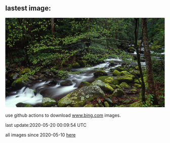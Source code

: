 ## lastest image:
![](images/RoaringFork.jpg)

use github actions to download www.bing.com images.

last update:2020-05-20 00:09:54 UTC

all images since 2020-05-10 [here](https://github.com/counter2015/bing-daily-images/tree/master/images) 
